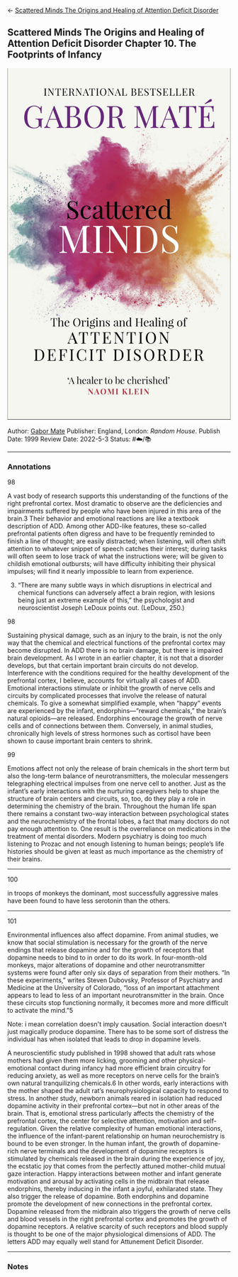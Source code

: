 \<- [Scattered Minds The Origins and Healing of Attention Deficit Disorder](Scattered%20Minds%20The%20Origins%20and%20Healing%20of%20Attention%20Deficit%20Disorder.md)

## Scattered Minds The Origins and Healing of Attention Deficit Disorder Chapter 10. The Footprints of Infancy

[ ![150](%E2%9A%99%EF%B8%8F%20Tools/%F0%9F%93%B8%20Images/692A52B1-248D-4F78-B818-F793F41985D0.jpeg) ](https://www.amazon.com/Scattered-Minds-Origins-Attention-Disorder/dp/1785042211/ref=mp_s_a_1_1?crid=1SH6GT05BB7J0&keywords=scattered+minds+gabor+mate&qid=1667096474&qu=eyJxc2MiOiIyLjA1IiwicXNhIjoiMS4xMyIsInFzcCI6IjEuMzEifQ%3D%3D&sprefix=scattered%2Caps%2C173&sr=8-1)

Author: [Gabor Mate]()
Publisher: England, London: *Random House*.
Publish Date: 1999
Review Date: 2022-5-3
Status: #☁️/📚 

---

### Annotations

98

A vast body of research supports this understanding of the functions of the right prefrontal cortex. Most dramatic to observe are the deficiencies and impairments suffered by people who have been injured in this area of the brain.3 Their behavior and emotional reactions are like a textbook description of ADD. Among other ADD-like features, these so-called prefrontal patients often digress and have to be frequently reminded to finish a line of thought; are easily distracted; when listening, will often shift attention to whatever snippet of speech catches their interest; during tasks will often seem to lose track of what the instructions were; will be given to childish emotional outbursts; will have difficulty inhibiting their physical impulses; will find it nearly impossible to learn from experience.

3. “There are many subtle ways in which disruptions in electrical and chemical functions can adversely affect a brain region, with lesions being just an extreme example of this,” the psychologist and neuroscientist Joseph LeDoux points out. (LeDoux, 250.)

98

Sustaining physical damage, such as an injury to the brain, is not the only way that the chemical and electrical functions of the prefrontal cortex may become disrupted. In ADD there is no brain damage, but there is impaired brain development. As I wrote in an earlier chapter, it is not that a disorder develops, but that certain important brain circuits do not develop. Interference with the conditions required for the healthy development of the prefrontal cortex, I believe, accounts for virtually all cases of ADD. Emotional interactions stimulate or inhibit the growth of nerve cells and circuits by complicated processes that involve the release of natural chemicals. To give a somewhat simplified example, when “happy” events are experienced by the infant, endorphins—“reward chemicals,” the brain’s natural opioids—are released. Endorphins encourage the growth of nerve cells and of connections between them. Conversely, in animal studies, chronically high levels of stress hormones such as cortisol have been shown to cause important brain centers to shrink.

99

Emotions affect not only the release of brain chemicals in the short term but also the long-term balance of neurotransmitters, the molecular messengers telegraphing electrical impulses from one nerve cell to another. Just as the infant’s early interactions with the nurturing caregivers help to shape the structure of brain centers and circuits, so, too, do they play a role in determining the chemistry of the brain. Throughout the human life span there remains a constant two-way interaction between psychological states and the neurochemistry of the frontal lobes, a fact that many doctors do not pay enough attention to. One result is the overreliance on medications in the treatment of mental disorders. Modern psychiatry is doing too much listening to Prozac and not enough listening to human beings; people’s life histories should be given at least as much importance as the chemistry of their brains.

---

100

in troops of monkeys the dominant, most successfully aggressive males have been found to have less serotonin than the others. 

---

101

Environmental influences also affect dopamine. From animal studies, we know that social stimulation is necessary for the growth of the nerve endings that release dopamine and for the growth of receptors that dopamine needs to bind to in order to do its work. In four-month-old monkeys, major alterations of dopamine and other neurotransmitter systems were found after only six days of separation from their mothers. “In these experiments,” writes Steven Dubovsky, Professor of Psychiatry and Medicine at the University of Colorado, “loss of an important attachment appears to lead to less of an important neurotransmitter in the brain. Once these circuits stop functioning normally, it becomes more and more difficult to activate the mind.”5

Note: i mean correlation doesn't imply causation. Social interaction doesn't just magically produce dopamine. There has to be some sort of distress the individual has when isolated that leads to drop in dopamine levels.

A neuroscientific study published in 1998 showed that adult rats whose mothers had given them more licking, grooming and other physical-emotional contact during infancy had more efficient brain circuitry for reducing anxiety, as well as more receptors on nerve cells for the brain’s own natural tranquilizing chemicals.6 In other words, early interactions with the mother shaped the adult rat’s neurophysiological capacity to respond to stress. In another study, newborn animals reared in isolation had reduced dopamine activity in their prefrontal cortex—but not in other areas of the brain. That is, emotional stress particularly affects the chemistry of the prefrontal cortex, the center for selective attention, motivation and self-regulation. Given the relative complexity of human emotional interactions, the influence of the infant-parent relationship on human neurochemistry is bound to be even stronger. In the human infant, the growth of dopamine-rich nerve terminals and the development of dopamine receptors is stimulated by chemicals released in the brain during the experience of joy, the ecstatic joy that comes from the perfectly attuned mother-child mutual gaze interaction. Happy interactions between mother and infant generate motivation and arousal by activating cells in the midbrain that release endorphins, thereby inducing in the infant a joyful, exhilarated state. They also trigger the release of dopamine. Both endorphins and dopamine promote the development of new connections in the prefrontal cortex. Dopamine released from the midbrain also triggers the growth of nerve cells and blood vessels in the right prefrontal cortex and promotes the growth of dopamine receptors. A relative scarcity of such receptors and blood supply is thought to be one of the major physiological dimensions of ADD. The letters ADD may equally well stand for Attunement Deficit Disorder.

---

### Notes
